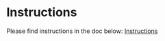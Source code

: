 # Instructions
Please find instructions in the doc below:
[Instructions](https://docs.google.com/document/d/1Y9jOGbgei0cyxscTugyXoYiJQirIUa2RRfFJ-njDTG0/edit#heading=h.1hxnjjj8ucxl)
